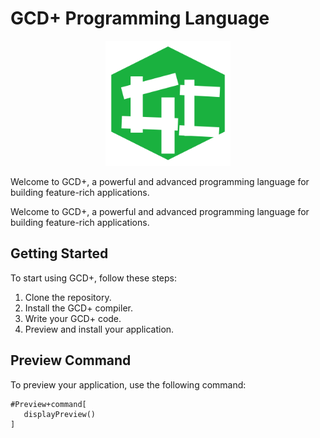 # GCD+ Programming Language
 

<p align="center">
  <img src="logo.png" alt="GCD+ Logo" width="200">
</p>

Welcome to GCD+, a powerful and advanced programming language for building feature-rich applications.
 
<p align="center">
 
Welcome to GCD+, a powerful and advanced programming language for building feature-rich applications.

## Getting Started

To start using GCD+, follow these steps:

1. Clone the repository.
2. Install the GCD+ compiler.
3. Write your GCD+ code.
4. Preview and install your application.

## Preview Command

To preview your application, use the following command:

```gcd
#Preview+command[
   displayPreview()
]
 
